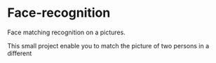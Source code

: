 # Face-recognition
Face matching recognition on a pictures. 


This small project enable you to match the picture of two persons in a different 
